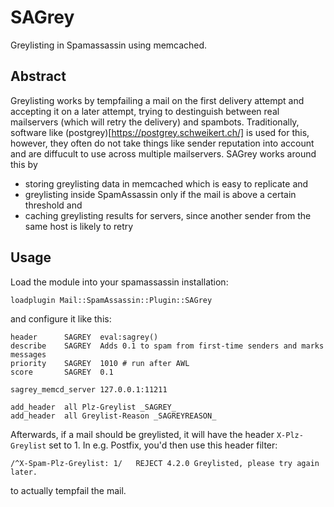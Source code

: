 # SAGrey
Greylisting in Spamassassin using memcached.

## Abstract
Greylisting works by tempfailing a mail on the first delivery attempt and
accepting it on a later attempt, trying to destinguish between real mailservers
(which will retry the delivery) and spambots.
Traditionally, software like (postgrey)[https://postgrey.schweikert.ch/] is used
for this, however, they often do not take things like sender reputation into
account and are diffucult to use across multiple mailservers.
SAGrey works around this by
* storing greylisting data in memcached which is easy to replicate and
* greylisting inside SpamAssassin only if the mail is above a certain threshold
  and
* caching greylisting results for servers, since another sender from the same
  host is likely to retry

## Usage
Load the module into your spamassassin installation:
```
loadplugin Mail::SpamAssassin::Plugin::SAGrey
```
and configure it like this:
```
header		SAGREY	eval:sagrey()
describe	SAGREY	Adds 0.1 to spam from first-time senders and marks messages
priority	SAGREY	1010 # run after AWL
score		SAGREY	0.1

sagrey_memcd_server 127.0.0.1:11211

add_header	all Plz-Greylist _SAGREY_
add_header	all Greylist-Reason _SAGREYREASON_
```
Afterwards, if a mail should be greylisted, it will have the header
`X-Plz-Greylist` set to 1. In e.g. Postfix, you'd then use this header filter:
```
/^X-Spam-Plz-Greylist: 1/	REJECT 4.2.0 Greylisted, please try again later.
```
to actually tempfail the mail.
